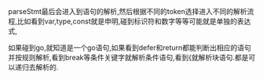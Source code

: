 parseStmt最后会进入到语句的解析,然后根据不同的token选择进入不同的解析流程,比如看到var,type,const就是申明,碰到标识符和数字等等可能就是单独的表达式,

如果碰到go,就知道是一个go语句,如果看到defer和return都能判断出相应的语句并按规则解析,看到break等条件关键字就解析条件语句,看到{就解析块语句.都是可以递归去解析的.

